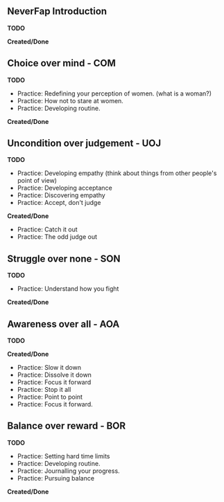 ## NeverFap Introduction

__TODO__

__Created/Done__

## Choice over mind - COM

__TODO__
- Practice: Redefining your perception of women. (what is a woman?)
- Practice: How not to stare at women.
- Practice: Developing routine.

__Created/Done__

## Uncondition over judgement - UOJ

__TODO__ 
- Practice: Developing empathy (think about things from other people's point of view)
- Practice: Developing acceptance
- Practice: Discovering empathy
- Practice: Accept, don't judge

__Created/Done__
- Practice: Catch it out
- Practice: The odd judge out


## Struggle over none - SON

__TODO__
- Practice: Understand how you fight

__Created/Done__

## Awareness over all - AOA

__TODO__

__Created/Done__
- Practice: Slow it down
- Practice: Dissolve it down
- Practice: Focus it forward
- Practice: Stop it all
- Practice: Point to point
- Practice: Focus it forward.


## Balance over reward - BOR

__TODO__
- Practice: Setting hard time limits
- Practice: Developing routine.
- Practice: Journalling your progress.
- Practice: Pursuing balance

__Created/Done__
